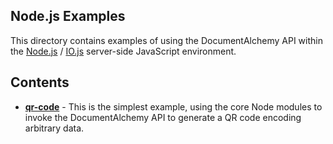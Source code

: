 ## Node.js Examples

This directory contains examples of using the DocumentAlchemy API within the
[Node.js](https://nodejs.org/en/) / [IO.js](https://iojs.org/) server-side
JavaScript environment.

## Contents

 * **[qr-code](./qr-code)** -  This is the simplest example, using the core Node modules to invoke the DocumentAlchemy API to generate a QR code encoding arbitrary data.
